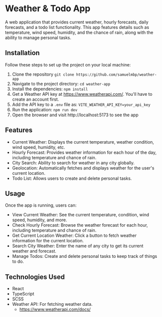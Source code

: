 # Weather & Todo App

A web application that provides current weather, hourly forecasts, daily forecasts, and a todo list functionality. This app features details such as temperature, wind speed, humidity, and the chance of rain, along with the ability to manage personal tasks.

## Installation

Follow these steps to set up the project on your local machine:

1. Clone the repository `git clone https://github.com/samuelmbp/weather-app`
2. Navigate to the project directory: `cd weather-app`
3. Install the dependencies: `npm install`
4. Get a Weather API key at https://www.weatherapi.com/. You'll have to create an account first.
5. Add the API key to a `.env` file as: `VITE_WEATHER_API_KEY=your_api_key`
6. Run the application: `npm run dev`
7. Open the browser and visit http://localhost:5173 to see the app

## Features

-   Current Weather: Displays the current temperature, weather condition, wind speed, humidity, etc.
-   Hourly Forecast: Provides weather information for each hour of the day, including temperature and chance of rain.
-   City Search: Ability to search for weather in any city globally.
-   Geolocation: Automatically fetches and displays weather for the user's current location.
-   Todo List: Allows users to create and delete personal tasks.

## Usage

Once the app is running, users can:

-   View Current Weather: See the current temperature, condition, wind speed, humidity, and more.
-   Check Hourly Forecast: Browse the weather forecast for each hour, including temperature and chance of rain.
-   Get Current Location Weather: Click a button to fetch weather information for the current location.
-   Search City Weather: Enter the name of any city to get its current weather and forecast.
-   Manage Todos: Create and delete personal tasks to keep track of things to do.

## Technologies Used

-   React
-   TypeScript
-   SCSS
-   Weather API: For fetching weather data.
    -   https://www.weatherapi.com/docs/
